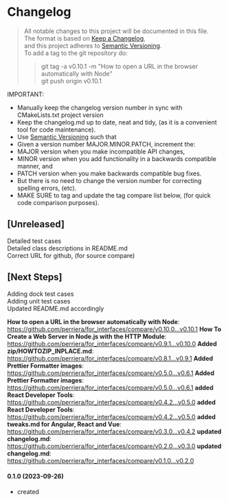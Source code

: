 # Changelog

> All notable changes to this project will be documented in this file.</br>
> The format is based on [Keep a Changelog](https://keepachangelog.com/en/1.0.0/), </br>
> and this project adheres to [Semantic Versioning](https://semver.org/spec/v2.0.0.html).</br>
> To add a tag to the git repository do:
>
> > git tag -a v0.10.1 -m "How to open a URL in the browser automatically with Node"</br>
> > git push origin v0.10.1

IMPORTANT:

- Manually keep the changelog version number in sync with CMakeLists.txt project version<br>
- Keep the changelog.md up to date, neat and tidy, (as it is a convenient tool for code maintenance).<br>
- Use [Semantic Versioning](https://semver.org/spec/v2.0.0.html) such that<br>
- Given a version number MAJOR.MINOR.PATCH, increment the:<br>
- MAJOR version when you make incompatible API changes,<br>
- MINOR version when you add functionality in a backwards compatible manner, and<br>
- PATCH version when you make backwards compatible bug fixes. <br>
- But there is no need to change the version number for correcting spelling errors, (etc).<br>
- MAKE SURE to tag and update the tag compare list below, (for quick code comparison purposes).<br>

## [Unreleased]

Detailed test cases</br>
Detailed class descriptions in README.md</br>
Correct URL for github, (for source compare)</br>

## [Next Steps]

Adding dock test cases </br>
Adding unit test cases </br>
Updated README.md accordingly</br>

**How to open a URL in the browser automatically with Node**: https://github.com/perriera/for_interfaces/compare/v0.10.0...v0.10.1
**How To Create a Web Server in Node.js with the HTTP Module**: https://github.com/perriera/for_interfaces/compare/v0.9.1...v0.10.0
**Added zip/HOWTOZIP_INPLACE.md**: https://github.com/perriera/for_interfaces/compare/v0.8.1...v0.9.1
**Added Prettier Formatter images**: https://github.com/perriera/for_interfaces/compare/v0.5.0...v0.6.1
**Added Prettier Formatter images**: https://github.com/perriera/for_interfaces/compare/v0.5.0...v0.6.1
**added React Developer Tools**: https://github.com/perriera/for_interfaces/compare/v0.4.2...v0.5.0
**added React Developer Tools**: https://github.com/perriera/for_interfaces/compare/v0.4.2...v0.5.0
**added tweaks.md for Angular, React and Vue**: https://github.com/perriera/for_interfaces/compare/v0.3.0...v0.4.2
**updated changelog.md**: https://github.com/perriera/for_interfaces/compare/v0.2.0...v0.3.0
**updated changelog.md**: https://github.com/perriera/for_interfaces/compare/v0.1.0...v0.2.0

#### 0.1.0 (2023-09-26)
- created
